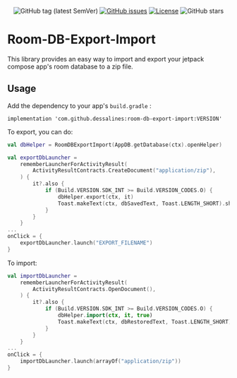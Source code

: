 <div align="center">

![GitHub tag (latest SemVer)](https://img.shields.io/github/tag/dessalines/room-db-export-import.svg)
[![GitHub issues](https://img.shields.io/github/issues-raw/dessalines/rank-my-favs.svg)](https://github.com/dessalines/room-db-export-import/issues)
[![License](https://img.shields.io/github/license/dessalines/room-db-export-import.svg)](LICENSE)
![GitHub stars](https://img.shields.io/github/stars/dessalines/room-db-export-import?style=social)

</div>

# Room-DB-Export-Import

This library provides an easy way to import and export your jetpack compose app's room database to a zip file.

## Usage

Add the dependency to your app's `build.gradle` :

`implementation 'com.github.dessalines:room-db-export-import:VERSION'`

To export, you can do:

```kt
val dbHelper = RoomDBExportImport(AppDB.getDatabase(ctx).openHelper)

val exportDbLauncher =
    rememberLauncherForActivityResult(
        ActivityResultContracts.CreateDocument("application/zip"),
    ) {
        it?.also {
            if (Build.VERSION.SDK_INT >= Build.VERSION_CODES.O) {
                dbHelper.export(ctx, it)
                Toast.makeText(ctx, dbSavedText, Toast.LENGTH_SHORT).show()
            }
        }
    }
...
onClick = {
    exportDbLauncher.launch("EXPORT_FILENAME")
}
```

To import:

```kt
val importDbLauncher =
    rememberLauncherForActivityResult(
        ActivityResultContracts.OpenDocument(),
    ) {
        it?.also {
            if (Build.VERSION.SDK_INT >= Build.VERSION_CODES.O) {
                dbHelper.import(ctx, it, true)
                Toast.makeText(ctx, dbRestoredText, Toast.LENGTH_SHORT).show()
            }
        }
    }
...
onClick = {
    importDbLauncher.launch(arrayOf("application/zip"))
}

```


